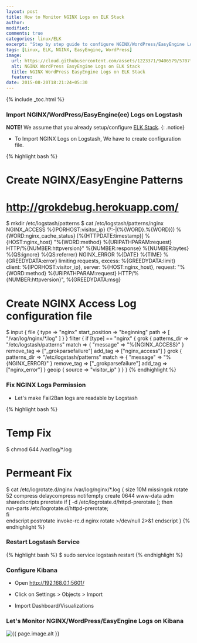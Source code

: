 ```yaml
---
layout: post
title: How to Monitor NGINX Logs on ELK Stack
author:
modified:
comments: true
categories: linux/ELK
excerpt: "Step by step guide to configure NGINX/WordPress/EasyEngine Logs on ELK Stack."
tags: [Linux, ELK, NGINX, EasyEngine, WordPress]
image:
  url: https://cloud.githubusercontent.com/assets/1223371/9406579/5707fa08-481f-11e5-848a-d2ac7a184626.png
  alt: NGINX WordPress EasyEngine Logs on ELK Stack
  title: NGINX WordPress EasyEngine Logs on ELK Stack
  feature:
date: 2015-08-20T18:21:24+05:30
---
```

{% include _toc.html %}


### Import NGINX/WordPress/EasyEngine(ee) Logs on Logstash

**NOTE!** We assume that you already setup/configure <a href="/linux/elk">ELK Stack</a>.
{: .notice}

* To Import NGINX Logs on Logstash, We have to create configuration file.

{% highlight bash %}
# Create NGINX/EasyEngine Patterns
# http://grokdebug.herokuapp.com/
$ mkdir /etc/logstash/patterns
$ cat /etc/logstash/patterns/nginx
NGINX_ACCESS %{IPORHOST:visitor_ip} (?:-|(%{WORD}.%{WORD})) %{WORD:nginx_cache_status} \[%{HTTPDATE:timestamp}\] %{HOST:nginx_host} "%{WORD:method} %{URIPATHPARAM:request} HTTP/%{NUMBER:httpversion}" %{NUMBER:response} %{NUMBER:bytes} %{QS:ignore} %{QS:referrer}
NGINX_ERROR %{DATE} %{TIME} %{GREEDYDATA:error} limiting requests, excess: %{GREEDYDATA:limit} client: %{IPORHOST:visitor_ip}, server: %{HOST:nginx_host}, request: "%{WORD:method} %{URIPATHPARAM:request} HTTP/%{NUMBER:httpversion}", %{GREEDYDATA:msg}

# Create NGINX Access Log configuration file
$ input {
  file {
    type => "nginx"
    start_position => "beginning"
    path => [ "/var/log/nginx/*.log" ]
  }
}
filter {
  if [type] == "nginx" {
    grok {
	patterns_dir => "/etc/logstash/patterns"
	match => { "message" => "%{NGINX_ACCESS}" }
	remove_tag => ["_grokparsefailure"]
	add_tag => ["nginx_access"]
    }
    grok {
	patterns_dir => "/etc/logstash/patterns"
	match => { "message" => "%{NGINX_ERROR}" }
	remove_tag => ["_grokparsefailure"]
	add_tag => ["nginx_error"]
    }
    geoip {
      source => "visitor_ip"
    }
  }
}
{% endhighlight %}

### Fix NGINX Logs Permission

* Let's make Fail2Ban logs are readable by Logstash

{% highlight bash %}
# Temp Fix
$ chmod 644 /var/log/*.log

# Permeant Fix
$ cat /etc/logrotate.d/nginx
/var/log/nginx/*.log {
	size 10M
	missingok
	rotate 52
	compress
	delaycompress
	notifempty
	create 0644 www-data adm
	sharedscripts
	prerotate
		if [ -d /etc/logrotate.d/httpd-prerotate ]; then \
			run-parts /etc/logrotate.d/httpd-prerotate; \
		fi \
	endscript
	postrotate
		invoke-rc.d nginx rotate >/dev/null 2>&1
	endscript
}
{% endhighlight %}

### Restart Logstash Service

{% highlight bash %}
$ sudo service logstash restart
{% endhighlight %}

### Configure Kibana
* Open http://192.168.0.1:5601/
* Click on Settings > Objects > Import

* Import Dashboard/Visualizations
<script src="https://gist.github.com/MiteshShah/23bde5446c34751bcf0f.js"></script>

### Let's Monitor NGINX/WordPress/EasyEngine Logs on Kibana

<img src="{{ page.image.url }}" alt="{{ page.image.alt }}" title="{{ page.image.title }}">
